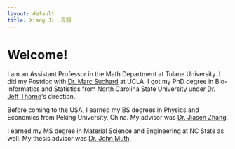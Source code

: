 ```yaml
---
layout: default
title: Xiang Ji  汲翔
---
```


# Welcome!


I am an Assistant Professor in the Math Department at Tulane University.
I did my Postdoc with [Dr. Marc Suchard](http://faculty.biomath.ucla.edu/msuchard/) at UCLA.
I got my PhD degree in Bio-informatics and Statistics from North Carolina State University under [Dr. Jeff Thorne](http://statgen.ncsu.edu/thorne/)'s direction. 

Before coming to the USA,  I earned my BS degrees in Physics and Economics from Peking University, China. My advisor was [Dr. Jiasen Zhang](http://www.phy.pku.edu.cn/~zhangjs/index.html).

I earned my MS degree in Material Science and Engineering at NC State as well. My thesis advisor was [Dr. John Muth](http://www.ece.ncsu.edu/people/muth). 


